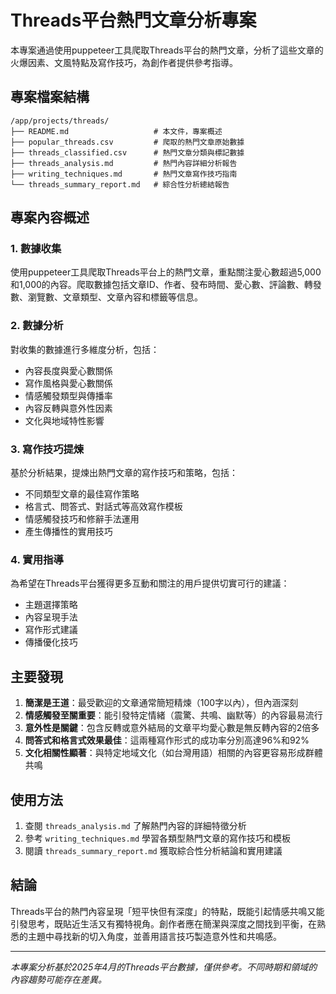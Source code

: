 # Threads平台熱門文章分析專案

本專案通過使用puppeteer工具爬取Threads平台的熱門文章，分析了這些文章的火爆因素、文風特點及寫作技巧，為創作者提供參考指導。

## 專案檔案結構

```
/app/projects/threads/
├── README.md                   # 本文件，專案概述
├── popular_threads.csv         # 爬取的熱門文章原始數據
├── threads_classified.csv      # 熱門文章分類與標記數據
├── threads_analysis.md         # 熱門內容詳細分析報告
├── writing_techniques.md       # 熱門文章寫作技巧指南
└── threads_summary_report.md   # 綜合性分析總結報告
```

## 專案內容概述

### 1. 數據收集

使用puppeteer工具爬取Threads平台上的熱門文章，重點關注愛心數超過5,000和1,000的內容。爬取數據包括文章ID、作者、發布時間、愛心數、評論數、轉發數、瀏覽數、文章類型、文章內容和標籤等信息。

### 2. 數據分析

對收集的數據進行多維度分析，包括：
- 內容長度與愛心數關係
- 寫作風格與愛心數關係
- 情感觸發類型與傳播率
- 內容反轉與意外性因素
- 文化與地域特性影響

### 3. 寫作技巧提煉

基於分析結果，提煉出熱門文章的寫作技巧和策略，包括：
- 不同類型文章的最佳寫作策略
- 格言式、問答式、對話式等高效寫作模板
- 情感觸發技巧和修辭手法運用
- 產生傳播性的實用技巧

### 4. 實用指導

為希望在Threads平台獲得更多互動和關注的用戶提供切實可行的建議：
- 主題選擇策略
- 內容呈現手法
- 寫作形式建議
- 傳播優化技巧

## 主要發現

1. **簡潔是王道**：最受歡迎的文章通常簡短精煉（100字以內），但內涵深刻
2. **情感觸發至關重要**：能引發特定情緒（震驚、共鳴、幽默等）的內容最易流行
3. **意外性是關鍵**：包含反轉或意外結局的文章平均愛心數是無反轉內容的2倍多
4. **問答式和格言式效果最佳**：這兩種寫作形式的成功率分別高達96%和92%
5. **文化相關性顯著**：與特定地域文化（如台灣用語）相關的內容更容易形成群體共鳴

## 使用方法

1. 查閱 `threads_analysis.md` 了解熱門內容的詳細特徵分析
2. 參考 `writing_techniques.md` 學習各類型熱門文章的寫作技巧和模板
3. 閱讀 `threads_summary_report.md` 獲取綜合性分析結論和實用建議

## 結論

Threads平台的熱門內容呈現「短平快但有深度」的特點，既能引起情感共鳴又能引發思考，既貼近生活又有獨特視角。創作者應在簡潔與深度之間找到平衡，在熟悉的主題中尋找新的切入角度，並善用語言技巧製造意外性和共鳴感。

---

*本專案分析基於2025年4月的Threads平台數據，僅供參考。不同時期和領域的內容趨勢可能存在差異。*